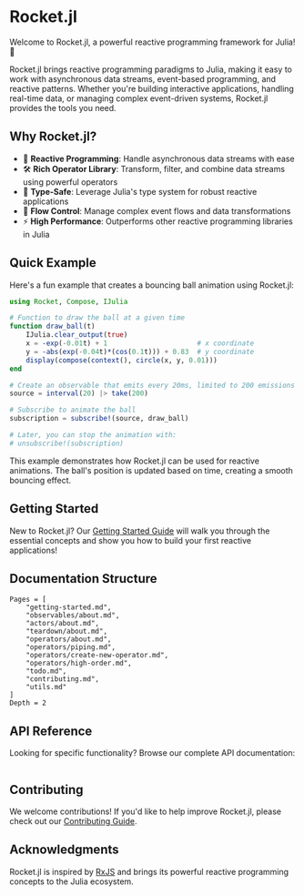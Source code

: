 # Rocket.jl

Welcome to Rocket.jl, a powerful reactive programming framework for Julia! 🚀

Rocket.jl brings reactive programming paradigms to Julia, making it easy to work with asynchronous data streams, event-based programming, and reactive patterns. Whether you're building interactive applications, handling real-time data, or managing complex event-driven systems, Rocket.jl provides the tools you need.

## Why Rocket.jl?

- 🔄 **Reactive Programming**: Handle asynchronous data streams with ease
- 🛠️ **Rich Operator Library**: Transform, filter, and combine data streams using powerful operators
- 🎯 **Type-Safe**: Leverage Julia's type system for robust reactive applications
- 🚦 **Flow Control**: Manage complex event flows and data transformations
- ⚡ **High Performance**: Outperforms other reactive programming libraries in Julia

## Quick Example

Here's a fun example that creates a bouncing ball animation using Rocket.jl:

```julia
using Rocket, Compose, IJulia

# Function to draw the ball at a given time
function draw_ball(t)
    IJulia.clear_output(true)
    x = -exp(-0.01t) + 1                      # x coordinate
    y = -abs(exp(-0.04t)*(cos(0.1t))) + 0.83  # y coordinate
    display(compose(context(), circle(x, y, 0.01)))
end

# Create an observable that emits every 20ms, limited to 200 emissions
source = interval(20) |> take(200)

# Subscribe to animate the ball
subscription = subscribe!(source, draw_ball)

# Later, you can stop the animation with:
# unsubscribe!(subscription)
```

This example demonstrates how Rocket.jl can be used for reactive animations. The ball's position is updated based on time, creating a smooth bouncing effect.

## Getting Started

New to Rocket.jl? Our [Getting Started Guide](getting-started.md) will walk you through the essential concepts and show you how to build your first reactive applications!

## Documentation Structure

```@contents
Pages = [
    "getting-started.md",
    "observables/about.md",
    "actors/about.md",
    "teardown/about.md",
    "operators/about.md",
    "operators/piping.md",
    "operators/create-new-operator.md",
    "operators/high-order.md",
    "todo.md",
    "contributing.md",
    "utils.md"
]
Depth = 2
```

## API Reference

Looking for specific functionality? Browse our complete API documentation:

```@index
```

## Contributing

We welcome contributions! If you'd like to help improve Rocket.jl, please check out our [Contributing Guide](contributing.md).

## Acknowledgments

Rocket.jl is inspired by [RxJS](https://rxjs.dev) and brings its powerful reactive programming concepts to the Julia ecosystem.
